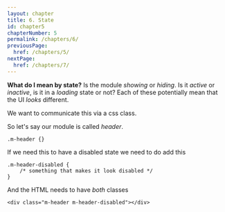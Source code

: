 ```yaml
---
layout: chapter
title: 6. State
id: chapter5
chapterNumber: 5
permalink: /chapters/6/
previousPage:
  href: /chapters/5/
nextPage:
  href: /chapters/7/
---
```


**What do I mean by state?** Is the module *showing* or *hiding*. Is it *active* or *inactive*, is it in a *loading* state or not? Each of these potentially mean that the UI *looks* different.

We want to communicate this via a css class.

So let's say our module is called *header*.

	.m-header {}

If we need this to have a disabled state we need to do add this

	.m-header-disabled {
		/* something that makes it look disabled */
	}

And the HTML needs to have *both* classes

	<div class="m-header m-header-disabled"></div>
